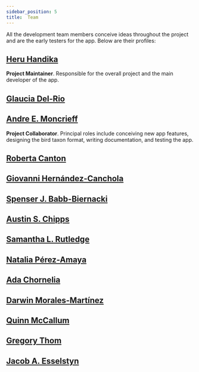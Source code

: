 ```yaml
---
sidebar_position: 5
title:  Team
---
```


All the development team members conceive ideas throughout the project and are the early testers for the app. Below are their profiles:

## [Heru Handika](https://hhandika.com/)

**Project Maintainer**. Responsible for the overall project and the main developer of the app.

## [Glaucia Del-Rio](https://www.gdel-rio.com/)

## [Andre E. Moncrieff](https://www.aemoncrieff.com/)

**Project Collaborator**. Principal roles include conceiving new app features, designing the bird taxon format, writing documentation, and testing the app.

## [Roberta Canton](https://robertacanton.com/)

## [Giovanni Hernández-Canchola](https://scholar.google.com/citations?user=B6rbNOEAAAAJ)

## [Spenser J. Babb-Biernacki](https://scholar.google.com/citations?user=8hl2znQAAAAJ&hl=en&oi=ao)

## [Austin S. Chipps](https://scholar.google.com/citations?user=5w8sJyIAAAAJ&hl=en&oi=ao)

## [Samantha L. Rutledge](https://slrutledge.wordpress.com/)

## [Natalia Pérez-Amaya](https://www.nperez-amaya.com/)

## [Ada Chornelia](https://scholar.google.com/citations?user=DRDqstQAAAAJ&hl=en&oi=ao)

## [Darwin Morales-Martínez](https://scholar.google.com/citations?user=PJhU5VcAAAAJ&hl=en&oi=ao)

## [Quinn McCallum](https://quinnmccallum.com/)

## [Gregory Thom](https://www.thom-lab.org/)

## [Jacob A. Esselstyn](https://esselstyn.github.io/)

